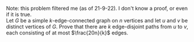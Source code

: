 Note: this problem filtered me (as of 21-9-22). I don't know a proof, or even if it is true.  
Let $G$ be a simple $k$-edge-connected graph on $n$ vertices and let $u$ and $v$ be distinct vertices of $G$. Prove that there are $k$ edge-disjoint paths from $u$ to $v$, each consisting of at most $\frac{20n}{k}$ edges.
